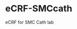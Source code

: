 # eCRF-SMCcath
eCRF for SMC Cath lab


<!-- how to edit module  -->

<!-- 0. modify cars_table_module.R -->

<!-- 1. build module.R -->

<!-- 2. edit db_init.R -->
  <!-- 2-1. describe db schema-->
  <!-- 2-2. insert example data -->
  <!-- 2-3. run db_init.R -->

<!-- 3. edit ~~_edit_module.R -->
  <!-- 3-1. edit edit_car_dat -->

<!-- 4. attatch module.R --> 
  <!--  car_to_edit_m3 <- eventReactive(input$car_id_to_edit_m3, { -->
  <!--  # Set the Action Buttons row to the first column of the `mtcars` table -->
  <!--      escape = -which(names(out) %in% c(" ", "Demographics", "Admission", "Outcomes", "M1", "M3", "M6", "Mf")), -->
  <!--           list(targets = which(names(out) %in% c(" ", "Demographics", "Events", "Labs", "M1", "M3")) - 1, orderable = FALSE), -->

<!-- 5. modify javascript -->

<!-- for references -->

<!--
```R
myf <- function(v, type){
  if(type!='DATE'){print(paste0("'", v, "' = ifelse(is.null(input$", v, "), '', input$", v, '),' ))}
  if(type=='DATE'){print(paste0("'", v, "' = ifelse(is.null(input$", v, "), '', as.character(input$", v,')),'))}
}

# Example
myf('Cardiac_Status_M3', 'TEXT')
myf('Visit_Date_M3', 'DATE')
myf("SBP_M3", 'REAL')
```
-->